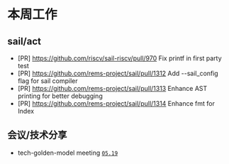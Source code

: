 # 本周工作

## sail/act

- \[PR\] <https://github.com/riscv/sail-riscv/pull/970> Fix printf in first party test
- \[PR\] <https://github.com/rems-project/sail/pull/1312> Add --sail_config flag for sail compiler
- \[PR\] <https://github.com/rems-project/sail/pull/1313> Enhance AST printing for better debugging
- \[PR\] <https://github.com/rems-project/sail/pull/1314> Enhance fmt for Index

## 会议/技术分享

- tech-golden-model meeting [`05.19`](https://docs.google.com/document/d/1f9ihMT8vcmgijmvebMiHttwSbw9eY_MKkR9ea3CNFCg)
